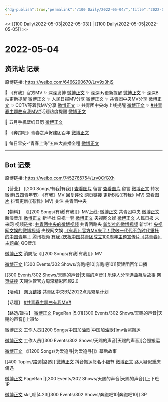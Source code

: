 ```yaml
---
{"dg-publish":true,"permalink":"/100 Daily/2022-05-04/","title":"2022-05-04","created":"2022-12-04T16:23:50.000+08:00","updated":"2023-04-11T14:46:34.000+08:00"}
---
```



<< [[100 Daily/2022-05-03\|2022-05-03]] | [[100 Daily/2022-05-05\|2022-05-05]] >>

# 2022-05-04

## 资讯站 记录

原博链接: https://weibo.com/6466290670/Lrv9x3hjS

💫 《有我》官方MV
✨ 深深发博 [微博正文](https://m.weibo.cn/6466290670/4765346424165109)
✨ 深深dy更新提醒 [微博正文](https://m.weibo.cn/6466290670/4765377886685131)
✨ 深深B站更新提醒 [微博正文](https://m.weibo.cn/6466290670/4765384840844046)
✨ 人民日报MV分享 [微博正文](https://m.weibo.cn/6466290670/4765492906820052)
✨ 共青团中央MV分享 [微博正文](https://m.weibo.cn/6466290670/4765345002816491)
✨ CCTV等着我MV分享 [微博正文](https://m.weibo.cn/6466290670/4765550129186231)
✨ 共青团中央dy上线提醒 [微博正文](https://m.weibo.cn/6466290670/4765202236837332)
✨ [#共青春主题曲有我MV#](https://s.weibo.com/weibo?q=%23%E5%85%B1%E9%9D%92%E6%98%A5%E4%B8%BB%E9%A2%98%E6%9B%B2%E6%9C%89%E6%88%91MV%23)话题热度提醒
[微博正文](https://m.weibo.cn/6466290670/4765356737960768)

💫 五月手机壁纸日历 [微博正文](https://m.weibo.cn/6466290670/4765341932586840)

💫 《奔跑吧》青春之声贺建团百年 [微博正文](https://m.weibo.cn/6466290670/4765350467994842)

💫 每日早安-“青春上海”五四大直播全程 [微博正文](https://m.weibo.cn/6466290670/4765331992087285)

---
## Bot 记录

原博链接: https://weibo.com/7452765754/Lrv0CfGXh

【营业】
[[200 Songs/有我\|有我]]
[查看图片](https://wx2.sinaimg.cn/large/0088n2Pggy1h1woisowyoj30yi0eot9n.jpg) 留言 [](https://m.weibo.cn/1736988591/4764331055517377)
[查看图片](https://wx1.sinaimg.cn/large/0088n2Pggy1h1woj9eh6bj30yi08x0t0.jpg) 留言 [微博正文](https://m.weibo.cn/3937348351/4765342293823801)
[](https://m.weibo.cn/1736988591/4765191424967358) 转发微博(五四青年节)
[](https://m.weibo.cn/1736988591/4765344113361592) 《有我》MV
[](https://m.weibo.cn/1736988591/4763732301056623) 回复评论
[网页链接](https://weibo.cn/sinaurl?u=https%3A%2F%2Fb23.tv%2FuiHhtVP) 更新B站(《有我》MV)
[查看图片](https://wx2.sinaimg.cn/large/0088n2Pggy1h1wojvefk5j30u01hd0wi.jpg) 抖音更新(《有我》MV)
关注 共青团中央

【物料】
《[[200 Songs/有我\|有我]]》MV上线:
[微博正文](https://m.weibo.cn/3937348351/4765342293823801) 共青团中央
[微博正文](https://m.weibo.cn/1266269835/4765343022585732) 新浪音乐
[微博正文](https://m.weibo.cn/1699432410/4765362714839414) 新华社
[](https://m.weibo.cn/2024623547/4765381296653619) 央视一套
[微博正文](https://m.weibo.cn/7735105675/4765413781017169) 央视网文娱
[微博正文](https://m.weibo.cn/2803301701/4765483490085161) 人民日报
[](https://m.weibo.cn/2409482243/4765497180558126) 未来网
视频链接:
[共青团中央的微博视频](https://video.weibo.com/show?fid=1034:4765344284475429) 共青团路央
[新华社的微博视频](https://video.weibo.com/show?fid=1034:4765358670938216) 新华社
[央视网文娱的微博视频](https://video.weibo.com/show?fid=1034:4765409363296399) 央视网文娱
[《有我》官方MV来了！致敬一代代不负时代重托的中国青年！](https://weibo.cn/sinaurl?u=https%3A%2F%2Fv.qq.com%2Fx%2Fpage%2Fe3335gsi5kq.html) 腾讯视频
[有我 (庆祝中国共青团成立100周年主题宣传片《共青春》主题曲)](https://weibo.cn/sinaurl?u=https%3A%2F%2Fc.y.qq.com%2Fbase%2Ffcgi-bin%2Fu%3F__%3D7if2tQhEOB7o) QQ音乐

[微博正文](https://m.weibo.cn/3549916270/4765342402873769) 消防版《[[200 Songs/有我\|有我]]》MV

[微博正文](https://m.weibo.cn/5242381821/4765347103641909) [[300 Events/302 Shows/奔跑吧10\|奔跑吧10]]贺建团百年口播

[[300 Events/302 Shows/天赐的声音\|天赐的声音]]
[](https://m.weibo.cn/1711437447/4765477798939548) 乐评人分享选曲幕后故事
[网页链接](https://weibo.cn/sinaurl?u=https%3A%2F%2Fyoutu.be%2F3Gn6gPWiD7Y) 天赐油管官方周深精彩回顾2.0

【活动】
[网页链接](https://weibo.cn/sinaurl?u=https%3A%2F%2Fb23.tv%2FPQj49az) 共青团中央B站2022点亮繁星计划

【话题】
[#共青春主题曲有我MV#](https://s.weibo.com/weibo?q=%23%E5%85%B1%E9%9D%92%E6%98%A5%E4%B8%BB%E9%A2%98%E6%9B%B2%E6%9C%89%E6%88%91MV%23)

【路透/饭拍】
[微博正文](https://m.weibo.cn/7633014126/4765329974888556) PageRan |5.01[[300 Events/302 Shows/天赐的声音\|天赐的声音]]上班fo

[微博正文](https://m.weibo.cn/6335059267/4765424023504184) 工作人员[[200 Songs/中国加油歌\|中国加油歌]]mv合照搬运

[微博正文](https://m.weibo.cn/7633014126/4765473494798363) 工作人员[[300 Events/302 Shows/天赐的声音\|天赐的声音]]合照搬运

[微博正文](https://m.weibo.cn/5779263512/4765508219701469) 《[[200 Songs/为爱追寻\|为爱追寻]]》幕后故事

[[400 Topics/路透\|路透]]
[微博正文](https://m.weibo.cn/7316571481/4765518257455514) 抖音搬运签名小细节
[微博正文](https://m.weibo.cn/5178251497/4765500754365554) 路人疑似重庆偶遇

[微博正文](https://m.weibo.cn/7633014126/4765541137121412) PageRan |[[300 Events/302 Shows/天赐的声音\|天赐的声音]]上下班1P

[微博正文](https://m.weibo.cn/6433509682/4765513022968284) skr_呗|4.23[[300 Events/302 Shows/奔跑吧10\|奔跑吧10]] 3P
